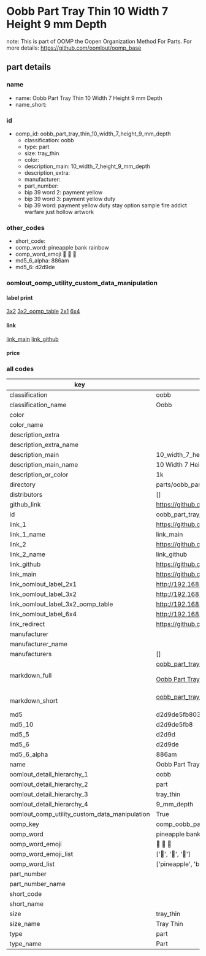 # Oobb Part Tray Thin 10 Width 7 Height 9 mm Depth  

note: This is part of OOMP the Oopen Organization Method For Parts. For more details: https://github.com/oomlout/oomp_base

##  part details
  







### name
* name: Oobb Part Tray Thin 10 Width 7 Height 9 mm Depth
* name_short: 
### id
* oomp_id: oobb_part_tray_thin_10_width_7_height_9_mm_depth
  * classification: oobb
  * type: part
  * size: tray_thin
  * color: 
  * description_main: 10_width_7_height_9_mm_depth
  * description_extra: 
  * manufacturer: 
  * part_number: 
  * bip 39 word 2: payment yellow
  * bip 39 word 3: payment yellow duty
  * bip 39 word: payment yellow duty stay option sample fire addict warfare just hollow artwork

### other_codes
* short_code: 
* oomp_word: pineapple bank rainbow
* oomp_word_emoji :pineapple: :bank: :rainbow:
* md5_6_alpha: 886am
* md5_6: d2d9de






### oomlout_oomp_utility_custom_data_manipulation
#### label print
[3x2](http://192.168.1.245:1112/?label=oomp%20886am)
[3x2_oomp_table](http://192.168.1.108:1112/?label=oomp%20886am)
[2x1](http://192.168.1.242:1112/?label=oomp%20886am)
[6x4](http://192.168.1.55:1112/?label=oomp%20886am)    

#### link

[link_main](https://github.com/oomlout/oomlout_oomp_version_1_messy/tree/main/parts/oobb_part_tray_thin_10_width_7_height_9_mm_depth) [link_github](https://github.com/oomlout/oomlout_oomp_version_1_messy/tree/main/parts/oobb_part_tray_thin_10_width_7_height_9_mm_depth)                             

#### price







### all codes 
| key | value |  
| --- | --- |  
| classification | oobb |  
| classification_name | Oobb |  
| color |  |  
| color_name |  |  
| description_extra |  |  
| description_extra_name |  |  
| description_main | 10_width_7_height_9_mm_depth |  
| description_main_name | 10 Width 7 Height 9 mm Depth |  
| description_or_color | 1k |  
| directory | parts/oobb_part_tray_thin_10_width_7_height_9_mm_depth |  
| distributors | [] |  
| github_link | https://github.com/oomlout/oomlout_oomp_part_src/tree/main/parts/oobb_part_tray_thin_10_width_7_height_9_mm_depth |  
| id | oobb_part_tray_thin_10_width_7_height_9_mm_depth |  
| link_1 | https://github.com/oomlout/oomlout_oomp_version_1_messy/tree/main/parts/oobb_part_tray_thin_10_width_7_height_9_mm_depth |  
| link_1_name | link_main |  
| link_2 | https://github.com/oomlout/oomlout_oomp_version_1_messy/tree/main/parts/oobb_part_tray_thin_10_width_7_height_9_mm_depth |  
| link_2_name | link_github |  
| link_github | https://github.com/oomlout/oomlout_oomp_version_1_messy/tree/main/parts/oobb_part_tray_thin_10_width_7_height_9_mm_depth |  
| link_main | https://github.com/oomlout/oomlout_oomp_version_1_messy/tree/main/parts/oobb_part_tray_thin_10_width_7_height_9_mm_depth |  
| link_oomlout_label_2x1 | http://192.168.1.242:1112/?label=oomp%20886am |  
| link_oomlout_label_3x2 | http://192.168.1.245:1112/?label=oomp%20886am |  
| link_oomlout_label_3x2_oomp_table | http://192.168.1.108:1112/?label=oomp%20886am |  
| link_oomlout_label_6x4 | http://192.168.1.55:1112/?label=oomp%20886am |  
| link_redirect | https://github.com/oomlout/oomlout_oomp_version_1_messy/tree/main/parts/oobb_part_tray_thin_10_width_7_height_9_mm_depth |  
| manufacturer |  |  
| manufacturer_name |  |  
| manufacturers | [] |  
| markdown_full | [oobb_part_tray_thin_10_width_7_height_9_mm_depth](none)<br>[](none)<br>[Oobb Part Tray Thin 10 Width 7 Height 9 Mm Depth](none)<br><br> |  
| markdown_short | [oobb_part_tray_thin_10_width_7_height_9_mm_depth](none)<br><br> |  
| md5 | d2d9de5fb8034ae6fc4ddd4e893fc50d |  
| md5_10 | d2d9de5fb8 |  
| md5_5 | d2d9d |  
| md5_6 | d2d9de |  
| md5_6_alpha | 886am |  
| name | Oobb Part Tray Thin 10 Width 7 Height 9 mm Depth |  
| oomlout_detail_hierarchy_1 | oobb |  
| oomlout_detail_hierarchy_2 | part |  
| oomlout_detail_hierarchy_3 | tray_thin |  
| oomlout_detail_hierarchy_4 | 9_mm_depth |  
| oomlout_oomp_utility_custom_data_manipulation | True |  
| oomp_key | oomp_oobb_part_tray_thin_10_width_7_height_9_mm_depth |  
| oomp_word | pineapple bank rainbow |  
| oomp_word_emoji | :pineapple: :bank: :rainbow: |  
| oomp_word_emoji_list | [':pineapple:', ':bank:', ':rainbow:'] |  
| oomp_word_list | ['pineapple', 'bank', 'rainbow'] |  
| part_number |  |  
| part_number_name |  |  
| short_code |  |  
| short_name |  |  
| size | tray_thin |  
| size_name | Tray Thin |  
| type | part |  
| type_name | Part |  
